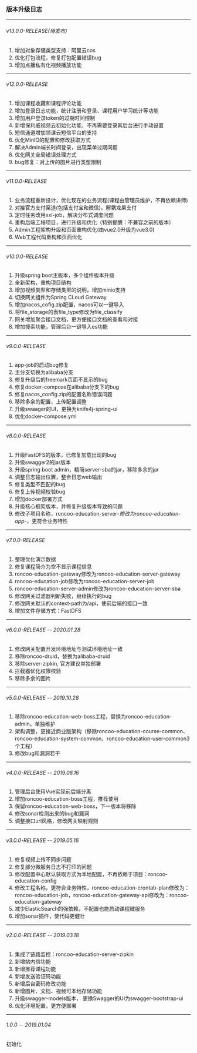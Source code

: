 ### 版本升级日志
---

###### v13.0.0-RELEASE(待发布)

1. 增加对象存储类型支持：阿里云cos
2. 优化打包流程，修复打包配置错误bug
3. 增加点播私有化视频播放功能

---

###### v12.0.0-RELEASE

1. 增加课程收藏和课程评论功能
2. 增加登录日志功能，统计注册和登录、课程用户学习统计等功能
3. 增加用户登录token的过期时间控制
4. 新增保利威视频云初始化功能，不再需要登录其后台进行手动设置
5. 短信通道增加领课云短信平台的支持
6. 优化MinIO的配置和修改获取方式
7. 解决Admin端长时间登录，出现菜单过期问题
8. 优化网关全局错误处理方式
9. bug修复：对上传的图片进行类型限制

---

###### v11.0.0-RELEASE

1. 业务流程重新设计，优化现在的业务流程(课程由管理员维护，不再依赖讲师)
2. 对接官方支付渠道(包括支付宝和微信)，解耦龙果支付
3. 定时任务改用xxl-job，解决分布式调度问题
4. 重构后端工程项目，进行升级和优化（特别提醒：不兼容之前的版本）
5. Admin工程架构升级和页面重构优化(由vue2.0升级为vue3.0)
6. Web工程代码重构和页面优化

---

###### v10.0.0-RELEASE

1. 升级spring boot主版本，多个组件版本升级
2. 全新架构，重构项目结构
3. 增加视频类型和存储类型的说明，增加minio支持
4. 切换网关组件为Spring CLoud Gateway
5. 增加nacos_cofig.zip配置，nacos可以一键导入
6. 将file_storage的表file_type修改为file_classify
7. 网关增加聚合接口文档，更方便接口文档的查看和对接
8. 增加搜索功能，管理后台一键导入es功能

---

###### v9.0.0-RELEASE

1. app-job的启动bug修复
2. 主分支切换为alibaba分支
3. 修复升级后的freemark页面不显示的bug
4. 修复docker-compose在alibaba分支下的bug
5. 修复nacos_config.zip的配置名称错误问题
6. 移除多余的配置，上传配置调整
7. 升级swaager的UI，更换为knife4j-spring-ui
8. 优化docker-compose.yml

---

###### v8.0.0-RELEASE

1. 升级FastDFS的版本，已修复加载出现的bug
2. 升级swagger2的jar版本
3. 升级spring boot admin，精简server-sba的jar，移除多余的jar
4. 调整日志输出位置，整合日志web输出
5. 修复类型不匹配的bug
6. 修复上传视频校验bug
7. 增加docker部署方式
8. 升级核心框架版本，并修复升级版本导致的问题
9. 修改子项目名称，roncoo-education-server-*修改为roncoo-education-app-*，更符合业务特性

---

###### v7.0.0-RELEASE

1. 整理优化演示数据
2. 修复课程简介为空不显示课程信息
3. roncoo-education-gateway修改为roncoo-education-server-gateway
4. roncoo-education-job修改为roncoo-education-server-job
5. roncoo-education-server-admin修改为roncoo-education-server-sba
6. 修改网关过滤器判断失败，继续执行的bug
7. 修改网关默认的context-path为/api，使前后端的接口一致
8. 增加文件存储方式：FastDFS

---

###### v6.0.0-RELEASE -- 2020.01.28

1. 修改网关配置开发环境地址与测试环境地址一致
2. 移除roncoo-druid，替换为alibaba-druid
3. 移除server-zipkin, 官方建议单独部署
4. 拦截器优化权限校验
5. 移除多余的图片

---

###### v5.0.0-RELEASE -- 2019.10.28

1. 移除roncoo-education-web-boss工程，替换为roncoo-education-admin，单独维护
2. 架构调整，更接近商业版架构（移除roncoo-education-course-common、roncoo-education-system-common、roncoo-education-user-common3个工程）
3. 修改bug和漏洞若干

 ---

###### v4.0.0-RELEASE -- 2019.08.16

1. 管理后台使用Vue实现前后端分离
2. 增加roncoo-education-boss工程，推荐使用
3. 保留roncoo-education-web-boss，下一版本将移除
4. 修改sonar检测出来的bug和漏洞
5. 调整接口url风格，修改网关映射规则

 ---

###### v3.0.0-RELEASE -- 2019.05.16

1. 修复视频上传不同步问题
2. 修复部分微服务日志不打印的问题
3. 修改配置中心默认获取方式为本地配置，不再依赖于项目：roncoo-education-config
4. 修改工程名称，更符合业务特性，roncoo-education-crontab-plan修改为：roncoo-education-job，roncoo-education-gateway-api修改为：roncoo-education-gateway
5. 减少ElasticSearch的强依赖，不配置也能启动课程微服务
6. 增加sonar插件，使代码更健壮

 ---

###### v2.0.0-RELEASE -- 2019.03.18

1. 集成了链路监控：roncoo-education-server-zipkin
2. 新增站内信功能
3. 新增推荐课程功能
4. 新增发送验证码功能
5. 新增后台密码修改功能
6. 新增图片、文档、视频可本地存储功能
7. 升级swagger-models版本， 更换Swagger的UI为swagger-bootstrap-ui
8. 优化环境配置，更方便部署

 ---

###### 1.0.0 -- 2019.01.04

初始化
